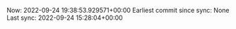 Now: 2022-09-24 19:38:53.929571+00:00 Earliest commit since sync: None Last sync: 2022-09-24 15:28:04+00:00
